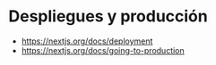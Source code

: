 # Despliegues y producción

- <https://nextjs.org/docs/deployment>
- <https://nextjs.org/docs/going-to-production>